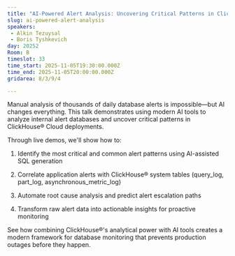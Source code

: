 ```yaml
---
title: "AI-Powered Alert Analysis: Uncovering Critical Patterns in ClickHouse® Cloud Databases"
slug: ai-powered-alert-analysis
speakers:
 - Alkin Tezuysal
 - Boris Tyshkevich
day: 20252
Room: B
timeslot: 33
time_start: 2025-11-05T19:30:00.000Z
time_end: 2025-11-05T20:00:00.000Z
gridarea: 8/3/9/4

---
```


Manual analysis of thousands of daily database alerts is impossible—but AI changes everything. This talk demonstrates using modern AI tools to analyze internal alert databases and uncover critical patterns in ClickHouse® Cloud deployments.
 
Through live demos, we'll show how to:
 
 1. Identify the most critical and common alert patterns using AI-assisted SQL generation
 
 2. Correlate application alerts with ClickHouse® system tables (query_log, part_log, asynchronous_metric_log)
 
 3. Automate root cause analysis and predict alert escalation paths
 
 4. Transform raw alert data into actionable insights for proactive monitoring
 
See how combining ClickHouse®'s analytical power with AI tools creates a modern framework for database monitoring that prevents production outages before they happen.